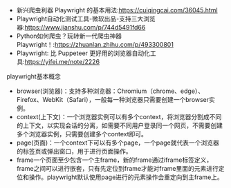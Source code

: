 - 新兴爬虫利器 Playwright 的基本用法:https://cuiqingcai.com/36045.html
- Playwright自动化测试工具-微软出品-支持三大浏览器:https://www.jianshu.com/p/744d5491fd66
- Python如何爬虫？玩转新一代爬虫神器Playwright！:https://zhuanlan.zhihu.com/p/493300801
- Playwright: 比 Puppeteer 更好用的浏览器自动化工具:https://yifei.me/note/2226

playwright基本概念
- browser(浏览器)：支持多种浏览器：Chromium（chrome、edge）、Firefox、WebKit（Safari），一般每一种浏览器只需要创建一个browser实例。
- context(上下文)：一个浏览器实例可以有多个context，将浏览器分割成不同的上下文，以实现会话的分离，如需要不同用户登录同一个网页，不需要创建多个浏览器实例，只需要创建多个context即可。
- page(页面)：一个context下可以有多个page，一个page就代表一个浏览器的标签页或弹出窗口，用于进行页面操作。
- frame一个页面至少包含一个主frame，新的frame通过iframe标签定义，frame之间可以进行嵌套，只有先定位到frame才能对frame里面的元素进行定位和操作。playwright默认使用page进行的元素操作会重定向到主frame上。
